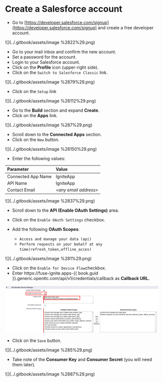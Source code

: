 # Create a Salesforce account

* Go to [https://developer.salesforce.com/signup](https://developer.salesforce.com/signup) and create a free developer account.

![](../.gitbook/assets/image %2822%29.png)

* Go to your mail inbox and confirm the new account.
* Set a password for the account.
* Login to your Salesforce account.
* Click on the **Profile** icon \(upper-right side\).
* Click on the `Switch to Salesforce Classic` link.

![](../.gitbook/assets/image %2879%29.png)

* Click on the `Setup` link

![](../.gitbook/assets/image %28112%29.png)

* Go to the **Build** section and expand **Create**.
* Click on the **Apps** link.

![](../.gitbook/assets/image %287%29.png)

* Scroll down to the **Connected Apps** section.
* Click on the `New` button.

![](../.gitbook/assets/image %28150%29.png)

* Enter the following values:

| **Parameter** | **Value** |
| :--- | :--- |
| Connected App Name | IgniteApp |
| API Name | IgniteApp |
| Contact Email | _&lt;any email address&gt;_ |

![](../.gitbook/assets/image %2837%29.png)

* Scroll down to the **API \(Enable OAuth Settings\)** area.
* Click on the `Enable OAuth Settings` checkbox.
* Add the following **OAuth Scopes**:

  * `Access and manage your data (api)`
  * `Perform requests on your behalf at any time(refresh_token,offline_acces)`

![](../.gitbook/assets/image %281%29.png)

* Click on the `Enable for Device Flow`checkbox.
* Enter https://fuse-ignite.apps-{{ book.guid }}.generic.opentlc.com/api/v1/credentials/callback as **Callback URL.**

![](/assets/sf-oauth-settings.png)

* Click on the `Save` button.

![](../.gitbook/assets/image %285%29.png)

* Take note of the **Consumer Key** and **Consumer Secret** \(you will need them later\).

![](../.gitbook/assets/image %2887%29.png)

